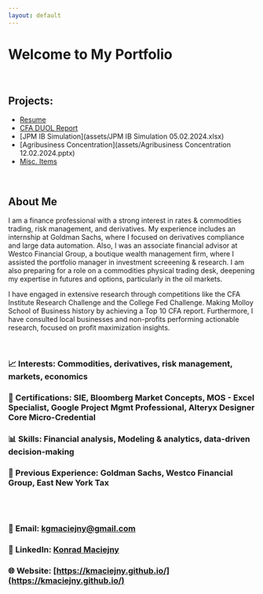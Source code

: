 ```yaml
---
layout: default
---
```


# <b>Welcome to My Portfolio</b>

<br>

## Projects:

- [Resume](projects/resume.md)
- [CFA DUOL Report](projects/duolreport.md)
- [JPM IB Simulation](assets/JPM IB Simulation 05.02.2024.xlsx)
- [Agribusiness Concentration](assets/Agribusiness Concentration 12.02.2024.pptx)
- [Misc. Items](projects/misc)



<br>

## About Me
I am a finance professional with a strong interest in rates & commodities trading, risk management, and derivatives. My experience includes an internship at Goldman Sachs, where I focused on derivatives compliance and large data automation. Also, I was an associate financial advisor at Westco Financial Group, a boutique wealth management firm, where I assisted the portfolio manager in investment screeening & research. I am also preparing for a role on a commodities physical trading desk, deepening my expertise in futures and options, particularly in the oil markets.

I have engaged in extensive research through competitions like the CFA Institute Research Challenge and the College Fed Challenge. Making Molloy School of Business history by achieving a Top 10 CFA report. Furthermore, I have consulted local businesses and non-profits performing actionable research, focused on profit maximization insights.

<br>

### 📈 Interests: Commodities, derivatives, risk management, markets, economics
### 🧾 Certifications: SIE, Bloomberg Market Concepts, MOS - Excel Specialist, Google Project Mgmt Professional, Alteryx Designer Core Micro-Credential
### 📊 Skills: Financial analysis, Modeling & analytics, data-driven decision-making
### 💼 Previous Experience: Goldman Sachs, Westco Financial Group, East New York Tax

<br>
<br>


### 📧 Email: [kgmaciejny@gmail.com](mailto:kgmaciejny@gmail.com)  
### 💼 LinkedIn: [Konrad Maciejny](https://www.linkedin.com/in/konrad-maciejny/)
### 🌐 Website: [https://kmaciejny.github.io/](https://kmaciejny.github.io/)  


<br>
<br>


